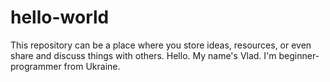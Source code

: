 # hello-world
This repository can be a place where you store ideas, resources, or even share and discuss things with others.
Hello. My name's Vlad. I'm beginner-programmer from Ukraine. 
